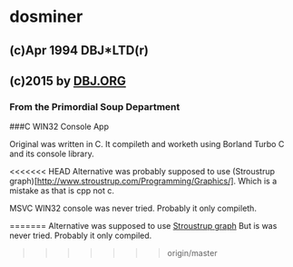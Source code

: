 dosminer
========
(c)Apr 1994 DBJ*LTD(r) 
----------------------- 
(c)2015 by [DBJ.ORG](http://dbj.org)
------------------------------------  
### From the Primordial Soup Department

###C WIN32 Console App

Original was written in C. It compileth and worketh using Borland Turbo C and its console library.

<<<<<<< HEAD
Alternative was probably supposed to use (Stroustrup graph)[http://www.stroustrup.com/Programming/Graphics/]. Which is a mistake as that is cpp not c.

MSVC WIN32 console was never tried. Probably it only compileth.

=======
Alternative was supposed to use [Stroustrup graph](http://www.stroustrup.com/Programming/Graphics/)
But is was never tried. Probably it only compiled.
>>>>>>> origin/master
